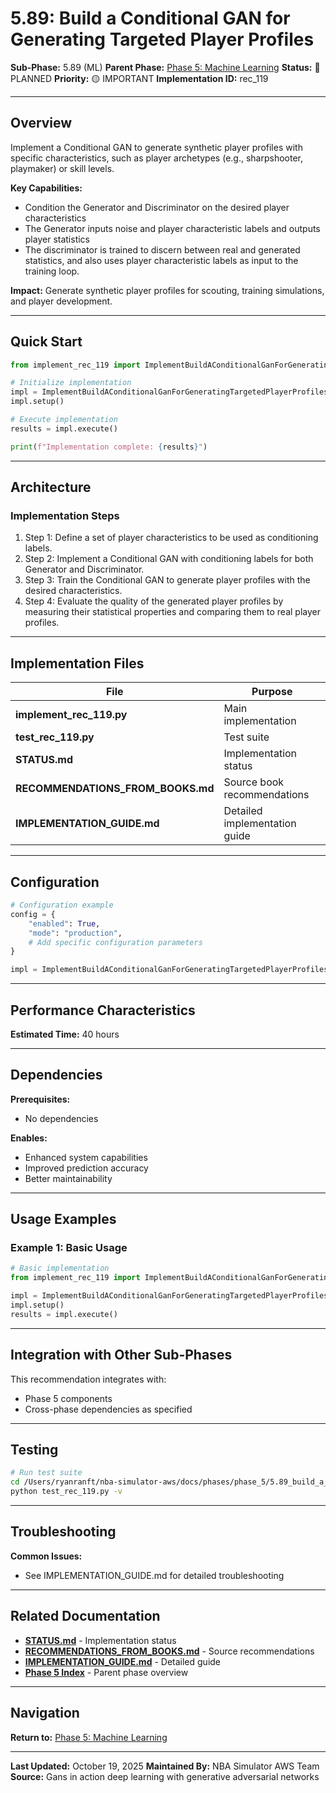 # 5.89: Build a Conditional GAN for Generating Targeted Player Profiles

**Sub-Phase:** 5.89 (ML)
**Parent Phase:** [Phase 5: Machine Learning](../PHASE_5_INDEX.md)
**Status:** 🔵 PLANNED
**Priority:** 🟡 IMPORTANT
**Implementation ID:** rec_119

---

## Overview

Implement a Conditional GAN to generate synthetic player profiles with specific characteristics, such as player archetypes (e.g., sharpshooter, playmaker) or skill levels.

**Key Capabilities:**
- Condition the Generator and Discriminator on the desired player characteristics
- The Generator inputs noise and player characteristic labels and outputs player statistics
- The discriminator is trained to discern between real and generated statistics, and also uses player characteristic labels as input to the training loop.

**Impact:**
Generate synthetic player profiles for scouting, training simulations, and player development.

---

## Quick Start

```python
from implement_rec_119 import ImplementBuildAConditionalGanForGeneratingTargetedPlayerProfiles

# Initialize implementation
impl = ImplementBuildAConditionalGanForGeneratingTargetedPlayerProfiles()
impl.setup()

# Execute implementation
results = impl.execute()

print(f"Implementation complete: {results}")
```

---

## Architecture

### Implementation Steps

1. Step 1: Define a set of player characteristics to be used as conditioning labels.
2. Step 2: Implement a Conditional GAN with conditioning labels for both Generator and Discriminator.
3. Step 3: Train the Conditional GAN to generate player profiles with the desired characteristics.
4. Step 4: Evaluate the quality of the generated player profiles by measuring their statistical properties and comparing them to real player profiles.

---

## Implementation Files

| File | Purpose |
|------|---------|
| **implement_rec_119.py** | Main implementation |
| **test_rec_119.py** | Test suite |
| **STATUS.md** | Implementation status |
| **RECOMMENDATIONS_FROM_BOOKS.md** | Source book recommendations |
| **IMPLEMENTATION_GUIDE.md** | Detailed implementation guide |

---

## Configuration

```python
# Configuration example
config = {
    "enabled": True,
    "mode": "production",
    # Add specific configuration parameters
}

impl = ImplementBuildAConditionalGanForGeneratingTargetedPlayerProfiles(config=config)
```

---

## Performance Characteristics

**Estimated Time:** 40 hours

---

## Dependencies

**Prerequisites:**
- No dependencies

**Enables:**
- Enhanced system capabilities
- Improved prediction accuracy
- Better maintainability

---

## Usage Examples

### Example 1: Basic Usage

```python
# Basic implementation
from implement_rec_119 import ImplementBuildAConditionalGanForGeneratingTargetedPlayerProfiles

impl = ImplementBuildAConditionalGanForGeneratingTargetedPlayerProfiles()
impl.setup()
results = impl.execute()
```

---

## Integration with Other Sub-Phases

This recommendation integrates with:
- Phase 5 components
- Cross-phase dependencies as specified

---

## Testing

```bash
# Run test suite
cd /Users/ryanranft/nba-simulator-aws/docs/phases/phase_5/5.89_build_a_conditional_gan_for_generating_targeted_player_profi
python test_rec_119.py -v
```

---

## Troubleshooting

**Common Issues:**
- See IMPLEMENTATION_GUIDE.md for detailed troubleshooting

---

## Related Documentation

- **[STATUS.md](STATUS.md)** - Implementation status
- **[RECOMMENDATIONS_FROM_BOOKS.md](RECOMMENDATIONS_FROM_BOOKS.md)** - Source recommendations
- **[IMPLEMENTATION_GUIDE.md](IMPLEMENTATION_GUIDE.md)** - Detailed guide
- **[Phase 5 Index](../PHASE_5_INDEX.md)** - Parent phase overview

---

## Navigation

**Return to:** [Phase 5: Machine Learning](../PHASE_5_INDEX.md)

---

**Last Updated:** October 19, 2025
**Maintained By:** NBA Simulator AWS Team
**Source:** Gans in action deep learning with generative adversarial networks
